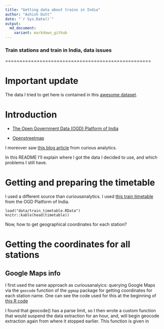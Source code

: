 ```yaml
---
title: "Getting data about trains in India"
author: "Ashish Dutt"
date: "`r Sys.Date()`"
output:
  md_document:
    variant: markdown_github
---
```

### Train stations and train in India, data issues
===================================================

# Important update

The data I tried to get here is contained in this [awesome dataset](https://github.com/datameet/railways).

# Introduction
* [The Open Government Data (OGD) Platform of India](https://data.gov.in/)

* [Openstreetmap](https://www.openstreetmap.org/)

I moreover saw [this blog article](http://curiousanalytics.blogspot.com.es/2015/04/indian-railways-network-using-r.html) from curious analytics.

In this README I'll explain where I got the data I decided to use, and which problems I still have.

# Getting and preparing the timetable

I used a different source than curiousanalytics. I used [this train timetable](https://data.gov.in/catalog/indian-railways-train-time-table-0) from the OGD Platform of India.

```{r, echo=TRUE, warning = FALSE, message = FALSE}
load("data/train_timetable.RData")
knitr::kable(head(timetable))
```
Now, how to get geographical coordinates for each station?

# Getting the coordinates for all stations

## Google Maps info 
I first used the same approach as curiousanalyics: querying Google Maps via the `geocode` function of the `ggmap` package for getting coordinates for each station name. One can see the code used for this at the beginning of [this R code](R_code/getting_coordinates.R)

I found that geocode() has a parse limit, so I then wrote a custom function that would suspend the data extraction for an hour, and, will begin geocode extraction again from where it stopped earlier. This function is given in  

